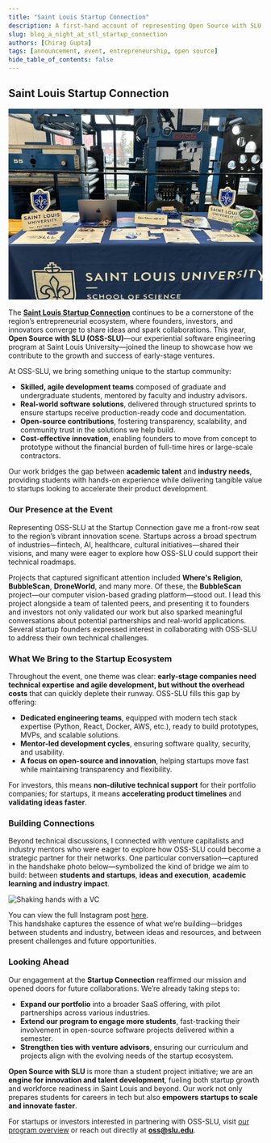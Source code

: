 ```yaml
---
title: "Saint Louis Startup Connection"
description: A first-hand account of representing Open Source with SLU at the Saint Louis Startup Connection, where I discovered a world of innovation, collaboration, and entrepreneurial energy.
slug: blog_a_night_at_stl_startup_connection
authors: [Chirag Gupta]
tags: [announcement, event, entrepreneurship, open source]
hide_table_of_contents: false
---
```


## Saint Louis Startup Connection

![Cover Photo of the Saint Louis Startup Connection Event](RepresentingOpenSourceInStartUpWeek/IMG_7220.jpg "Cover photo of the Saint Louis Startup Connection Event")

The **[Saint Louis Startup Connection](https://www.stlouisstartupweek.com)** continues to be a cornerstone of the region’s entrepreneurial ecosystem, where founders, investors, and innovators converge to share ideas and spark collaborations. This year, **Open Source with SLU (OSS-SLU)**—our experiential software engineering program at Saint Louis University—joined the lineup to showcase how we contribute to the growth and success of early-stage ventures.

At OSS-SLU, we bring something unique to the startup community:
- **Skilled, agile development teams** composed of graduate and undergraduate students, mentored by faculty and industry advisors.
- **Real-world software solutions**, delivered through structured sprints to ensure startups receive production-ready code and documentation.
- **Open-source contributions**, fostering transparency, scalability, and community trust in the solutions we help build.
- **Cost-effective innovation**, enabling founders to move from concept to prototype without the financial burden of full-time hires or large-scale contractors.

Our work bridges the gap between **academic talent** and **industry needs**, providing students with hands-on experience while delivering tangible value to startups looking to accelerate their product development.

### Our Presence at the Event

Representing OSS-SLU at the Startup Connection gave me a front-row seat to the region’s vibrant innovation scene. Startups across a broad spectrum of industries—fintech, AI, healthcare, cultural initiatives—shared their visions, and many were eager to explore how OSS-SLU could support their technical roadmaps.

Projects that captured significant attention included **Where's Religion**, **BubbleScan**, **DroneWorld**, and many more. Of these, the **BubbleScan** project—our computer vision-based grading platform—stood out. I lead this project alongside a team of talented peers, and presenting it to founders and investors not only validated our work but also sparked meaningful conversations about potential partnerships and real-world applications. Several startup founders expressed interest in collaborating with OSS-SLU to address their own technical challenges.

### What We Bring to the Startup Ecosystem

Throughout the event, one theme was clear: **early-stage companies need technical expertise and agile development, but without the overhead costs** that can quickly deplete their runway. OSS-SLU fills this gap by offering:
- **Dedicated engineering teams**, equipped with modern tech stack expertise (Python, React, Docker, AWS, etc.), ready to build prototypes, MVPs, and scalable solutions.
- **Mentor-led development cycles**, ensuring software quality, security, and usability.
- **A focus on open-source and innovation**, helping startups move fast while maintaining transparency and flexibility.

For investors, this means **non-dilutive technical support** for their portfolio companies; for startups, it means **accelerating product timelines** and **validating ideas faster**.

### Building Connections

Beyond technical discussions, I connected with venture capitalists and industry mentors who were eager to explore how OSS-SLU could become a strategic partner for their networks. One particular conversation—captured in the handshake photo below—symbolized the kind of bridge we aim to build: between **students and startups**, **ideas and execution**, **academic learning and industry impact**.

![Shaking hands with a VC](https://www.instagram.com/p/DCXuR6fuoBP/?img_index=3 "This is an Instagram post featuring me shaking hands with one of the VCs")

You can view the full Instagram post [here](https://www.instagram.com/p/DCXuR6fuoBP/?img_index=3).  
This handshake captures the essence of what we’re building—bridges between students and industry, between ideas and resources, and between present challenges and future opportunities.

### Looking Ahead

Our engagement at the **Startup Connection** reaffirmed our mission and opened doors for future collaborations. We’re already taking steps to:
- **Expand our portfolio** into a broader SaaS offering, with pilot partnerships across various industries.
- **Extend our program to engage more students**, fast-tracking their involvement in open-source software projects delivered within a semester.
- **Strengthen ties with venture advisors**, ensuring our curriculum and projects align with the evolving needs of the startup ecosystem.

**Open Source with SLU** is more than a student project initiative; we are an **engine for innovation and talent development**, fueling both startup growth and workforce readiness in Saint Louis and beyond. Our work not only prepares students for careers in tech but also **empowers startups to scale and innovate faster**.

For startups or investors interested in partnering with OSS-SLU, visit [our program overview](https://oss-slu.github.io/docs/about/software) or reach out directly at **oss@slu.edu**.
